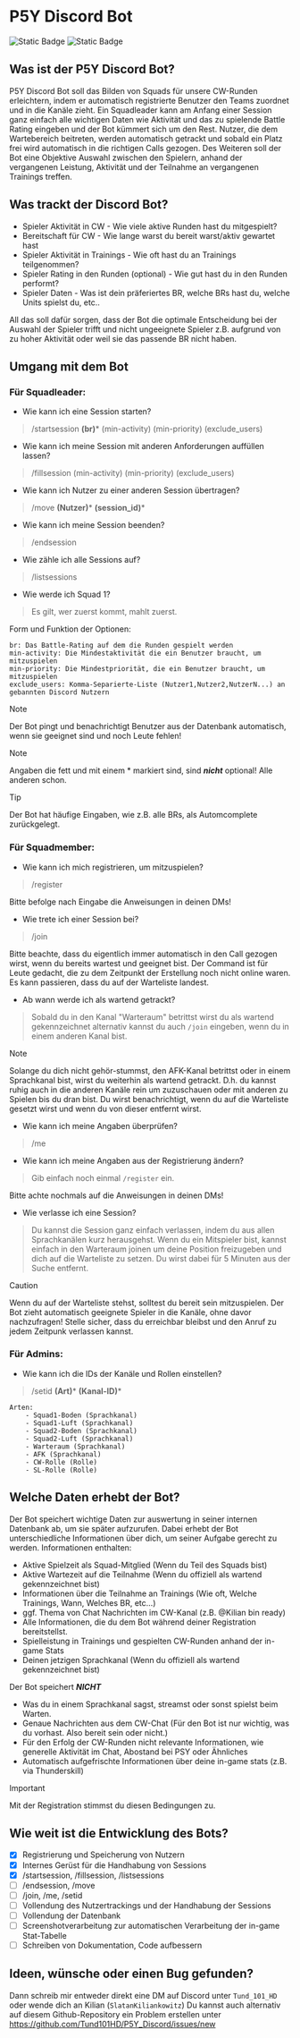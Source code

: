 # P5Y Discord Bot
![Static Badge](https://img.shields.io/badge/Language-Switch%20to%20english-%20?style=flat&labelColor=%23505793&color=%236e3605&link=https%3A%2F%2Fgithub.com%2FTund101HD%2FP5Y_Discord%2Fblob%2F00aa3c9d0addf0c9f9a6a0e029de0a24a3e9c3e3%2FREADME.de-DE.md&link=https%3A%2F%2Fgithub.com%2FTund101HD%2FP5Y_Discord%2Fblob%2F00aa3c9d0addf0c9f9a6a0e029de0a24a3e9c3e3%2FREADME.de-DE.md) ![Static Badge](https://img.shields.io/badge/Community-Discord%20beitreten-%20?style=flat&labelColor=%23505793&color=%23933a43&link=https%3A%2F%2Fdiscord.gg%2Fpsytune)


## Was ist der P5Y Discord Bot?

P5Y Discord Bot soll das Bilden von Squads für unsere CW-Runden erleichtern, indem er automatisch registrierte Benutzer
den Teams zuordnet und in die Kanäle zieht. Ein Squadleader kann am Anfang einer Session ganz einfach alle wichtigen Daten
wie Aktivität und das zu spielende Battle Rating eingeben und der Bot kümmert sich um den Rest.
Nutzer, die dem Wartebereich beitreten, werden automatisch getrackt und sobald ein Platz frei wird automatisch in die richtigen
Calls gezogen. Des Weiteren soll der Bot eine Objektive Auswahl zwischen den Spielern, anhand der vergangenen Leistung, Aktivität und 
der Teilnahme an vergangenen Trainings treffen. 

## Was trackt der Discord Bot?

+ Spieler Aktivität in CW - Wie viele aktive Runden hast du mitgespielt?
+ Bereitschaft für CW - Wie lange warst du bereit warst/aktiv gewartet hast
+ Spieler Aktivität in Trainings - Wie oft hast du an Trainings teilgenommen?
+ Spieler Rating in den Runden (optional) - Wie gut hast du in den Runden performt?
+ Spieler Daten - Was ist dein präferiertes BR, welche BRs hast du, welche Units spielst du, etc..

All das soll dafür sorgen, dass der Bot die optimale Entscheidung bei der Auswahl der Spieler trifft und nicht ungeeignete Spieler
z.B. aufgrund von zu hoher Aktivität oder weil sie das passende BR nicht haben.

## Umgang mit dem Bot
### Für Squadleader:
+ Wie kann ich eine Session starten?
> /startsession **(br)*** (min-activity) (min-priority) (exclude_users)

+ Wie kann ich meine Session mit anderen Anforderungen auffüllen lassen?
>/fillsession (min-activity) (min-priority) (exclude_users)

+ Wie kann ich Nutzer zu einer anderen Session übertragen?
> /move **(Nutzer)*** **(session_id)***

+ Wie kann ich meine Session beenden?
> /endsession
    
+ Wie zähle ich alle Sessions auf? 
> /listsessions

+ Wie werde ich Squad 1?
> Es gilt, wer zuerst kommt, mahlt zuerst.

Form und Funktion der Optionen:
    
    br: Das Battle-Rating auf dem die Runden gespielt werden
    min-activity: Die Mindestaktivität die ein Benutzer braucht, um mitzuspielen
    min-priority: Die Mindestpriorität, die ein Benutzer braucht, um mitzuspielen
    exclude_users: Komma-Separierte-Liste (Nutzer1,Nutzer2,NutzerN...) an gebannten Discord Nutzern
> [!NOTE]
> Der Bot pingt und benachrichtigt Benutzer aus der Datenbank automatisch, wenn sie geeignet sind und noch Leute fehlen!

> [!NOTE]
> Angaben die fett und mit einem * markiert sind, sind **_nicht_** optional! Alle anderen schon.

> [!TIP]
> Der Bot hat häufige Eingaben, wie z.B. alle BRs, als Automcomplete zurückgelegt.

### Für Squadmember:
+ Wie kann ich mich registrieren, um mitzuspielen?
> /register

Bitte befolge nach Eingabe die Anweisungen in deinen DMs!

+ Wie trete ich einer Session bei?
>/join 

Bitte beachte, dass du eigentlich immer automatisch in den Call gezogen wirst, wenn du bereits wartest und geeignet bist.
Der Command ist für Leute gedacht, die zu dem Zeitpunkt der Erstellung noch nicht online waren. Es kann passieren, dass du 
auf der Warteliste landest.

+ Ab wann werde ich als wartend getrackt?
> Sobald du in den Kanal "Warteraum" betrittst wirst du als wartend gekennzeichnet alternativ kannst du auch
> `/join` eingeben, wenn du in einem anderen Kanal bist.

> [!NOTE]
> Solange du dich nicht gehör-stummst, den AFK-Kanal betrittst oder in einem Sprachkanal bist, wirst du weiterhin als wartend
> getrackt. D.h. du kannst ruhig auch in die anderen Kanäle rein um zuzuschauen oder mit anderen zu Spielen bis du dran bist.
> Du wirst benachrichtigt, wenn du auf die Warteliste gesetzt wirst und wenn du von dieser entfernt wirst.

+ Wie kann ich meine Angaben überprüfen?
> /me


+ Wie kann ich meine Angaben aus der Registrierung ändern?
> Gib einfach noch einmal `/register` ein.

Bitte achte nochmals auf die Anweisungen in deinen DMs!

+ Wie verlasse ich eine Session?
> Du kannst die Session ganz einfach verlassen, indem du aus allen Sprachkanälen kurz herausgehst. Wenn du ein Mitspieler bist, kannst 
> einfach in den Warteraum joinen um deine Position freizugeben und dich auf die Warteliste zu setzen. Du wirst dabei für 5 Minuten 
> aus der Suche entfernt.

> [!CAUTION]
> Wenn du auf der Warteliste stehst, solltest du bereit sein mitzuspielen. Der Bot zieht automatisch geeignete Spieler in die Kanäle, ohne 
> davor nachzufragen! Stelle sicher, dass du erreichbar bleibst und den Anruf zu jedem Zeitpunk verlassen kannst.

### Für Admins:

+ Wie kann ich die IDs der Kanäle und Rollen einstellen?
> /setid **(Art)*** **(Kanal-ID)***

    Arten:
        - Squad1-Boden (Sprachkanal)
        - Squad1-Luft (Sprachkanal)
        - Squad2-Boden (Sprachkanal)
        - Squad2-Luft (Sprachkanal)
        - Warteraum (Sprachkanal)
        - AFK (Sprachkanal)
        - CW-Rolle (Rolle)
        - SL-Rolle (Rolle)

## Welche Daten erhebt der Bot?

Der Bot speichert wichtige Daten zur auswertung in seiner internen Datenbank ab, um sie später aufzurufen. Dabei erhebt der Bot
unterschiedliche Informationen über dich, um seiner Aufgabe gerecht zu werden.
Informationen enthalten:

+ Aktive Spielzeit als Squad-Mitglied (Wenn du Teil des Squads bist)
+ Aktive Wartezeit auf die Teilnahme (Wenn du offiziell als wartend gekennzeichnet bist)
+ Informationen über die Teilnahme an Trainings (Wie oft, Welche Trainings, Wann, Welches BR, etc...)
+ ggf. Thema von Chat Nachrichten im CW-Kanal (z.B. @Kilian bin ready)
+ Alle Informationen, die du dem Bot während deiner Registration bereitstellst.
+ Spielleistung in Trainings und gespielten CW-Runden anhand der in-game Stats
+ Deinen jetzigen Sprachkanal (Wenn du offiziell als wartend gekennzeichnet bist)

Der Bot speichert ***NICHT***

+ Was du in einem Sprachkanal sagst, streamst oder sonst spielst beim Warten.
+ Genaue Nachrichten aus dem CW-Chat (Für den Bot ist nur wichtig, was du vorhast. Also bereit sein oder nicht.)
+ Für den Erfolg der CW-Runden nicht relevante Informationen, wie generelle Aktivität im Chat, Abostand bei PSY oder Ähnliches
+ Automatisch aufgefrischte Informationen über deine in-game stats (z.B. via Thunderskill)

> [!IMPORTANT]
> Mit der Registration stimmst du diesen Bedingungen zu.


## Wie weit ist die Entwicklung des Bots?

- [x] Registrierung und Speicherung von Nutzern
- [x] Internes Gerüst für die Handhabung von Sessions
- [x] /startsession, /fillsession, /listsessions
- [ ] /endsession, /move
- [ ] /join, /me, /setid
- [ ] Vollendung des Nutzertrackings und der Handhabung der Sessions
- [ ] Vollendung der Datenbank 
- [ ] Screenshotverarbeitung zur automatischen Verarbeitung der in-game Stat-Tabelle
- [ ] Schreiben von Dokumentation, Code aufbessern

## Ideen, wünsche oder einen Bug gefunden?

Dann schreib mir entweder direkt eine DM auf Discord unter `Tund_101_HD` oder wende dich an Kilian (`SlatanKiliankowitz`)
Du kannst auch alternativ auf diesem Github-Repository ein Problem erstellen unter https://github.com/Tund101HD/P5Y_Discord/issues/new